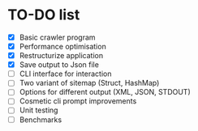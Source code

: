 # TO-DO list

- [x] Basic crawler program
- [x] Performance optimisation
- [x] Restructurize application
- [x] Save output to Json file
- [ ] CLI interface for interaction
- [ ] Two variant of sitemap (Struct, HashMap)
- [ ] Options for different output (XML, JSON, STDOUT)
- [ ] Cosmetic cli prompt improvements
- [ ] Unit testing
- [ ] Benchmarks